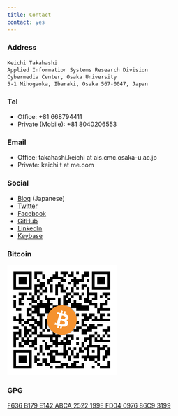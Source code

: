 ```yaml
---
title: Contact
contact: yes
---
```


### Address

```
Keichi Takahashi
Applied Information Systems Research Division
Cybermedia Center, Osaka University
5-1 Mihogaoka, Ibaraki, Osaka 567-0047, Japan
```

### Tel

- Office: +81 668794411
- Private (Mobile): +81 8040206553

### Email

- Office: takahashi.keichi at ais.cmc.osaka-u.ac.jp
- Private: keichi.t at me.com

### Social

- [Blog](https://blog.keichi.net/) (Japanese)
- [Twitter](https://twitter.com/_keichi_)
- [Facebook](https://www.facebook.com/keichi.t)
- [GitHub](https://github.com/keichi)
- [LinkedIn](https://www.linkedin.com/in/keichi/)
- [Keybase](https://keybase.io/keichi)

### Bitcoin

![1MBbMcJxSKNNNo7rjRTcEeAisAbsanzMtM](/images/bitcoin.png)

### GPG

[F636 B179 E142 ABCA 2522  199E FD04 0976 86C9 3199](https://pgp.mit.edu/pks/lookup?op=get&search=0xFD04097686C93199)
